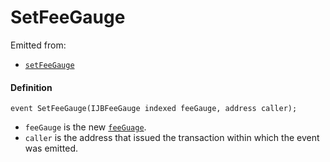 # SetFeeGauge

Emitted from:

* [`setFeeGauge`](/dev/api/v3/contracts/or-payment-terminals/or-abstract/jbpayoutredemptionpaymentterminal/write/setfeegauge.md)

#### Definition

```
event SetFeeGauge(IJBFeeGauge indexed feeGauge, address caller);
```

* `feeGauge` is the new [`feeGuage`](/dev/api/v3/interfaces/ijbfeegauge.md).
* `caller` is the address that issued the transaction within which the event was emitted.
